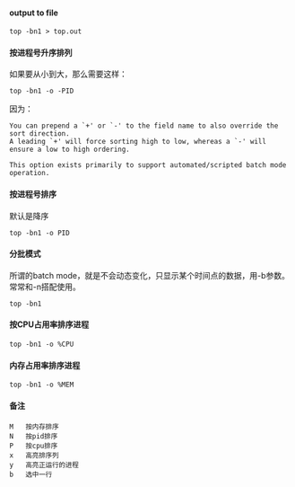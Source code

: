 
#### output to file
```
top -bn1 > top.out
```

#### 按进程号升序排列
如果要从小到大，那么需要这样：
```
top -bn1 -o -PID
```
因为：
```
You can prepend a `+' or `-' to the field name to also override the sort direction.
A leading `+' will force sorting high to low, whereas a `-' will ensure a low to high ordering.

This option exists primarily to support automated/scripted batch mode operation.
``` 
#### 按进程号排序
默认是降序
```
top -bn1 -o PID
```

#### 分批模式
所谓的batch mode，就是不会动态变化，只显示某个时间点的数据，用-b参数。常常和-n搭配使用。
```
top -bn1
```

#### 按CPU占用率排序进程
```
top -bn1 -o %CPU
```   

#### 内存占用率排序进程

```
top -bn1 -o %MEM
```
   
#### 备注
```
M	按内存排序
N	按pid排序
P	按cpu排序
x	高亮排序列
y	高亮正运行的进程
b	选中一行
```
